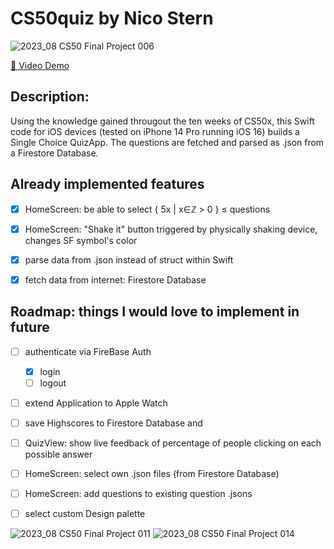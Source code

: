 # CS50quiz by Nico Stern
![‎2023_08 CS50 Final Project ‎006](https://github.com/nico-fst/cs50quiz/assets/108625504/75a3edd0-f220-4a56-bf1c-243ed199ceb5)

[🔗 Video Demo](https://youtu.be/6xHT6hPvVs4)
## Description:
Using the knowledge gained througout the ten weeks of CS50x, this Swift code for iOS devices (tested on iPhone 14 Pro running iOS 16) builds a Single Choice QuizApp.
The questions are fetched and parsed as .json from a Firestore Database.




## Already implemented features
- [x] HomeScreen: be able to select { 5x | x∈ℤ > 0 } ≤ questions
- [x] HomeScreen: "Shake it" button triggered by physically shaking device, changes SF symbol's color
- [x] parse data from .json instead of struct within Swift
- [x] fetch data from internet: Firestore Database


## Roadmap: things I would love to implement in future
- [ ] authenticate via FireBase Auth
    - [x] login
    - [ ] logout
- [ ] extend Application to Apple Watch
- [ ] save Highscores to Firestore Database and
- [ ] QuizView: show live feedback of percentage of people clicking on each possible answer
- [ ] HomeScreen: select own .json files (from Firestore Database)
- [ ] HomeScreen: add questions to existing question .jsons
- [ ] select custom Design palette




![‎2023_08 CS50 Final Project ‎011](https://github.com/nico-fst/cs50quiz/assets/108625504/17f55fcf-8052-4110-8366-e6437b2abb2d)
![‎2023_08 CS50 Final Project ‎014](https://github.com/nico-fst/cs50quiz/assets/108625504/8c92b3dd-d513-43c8-b23e-02aa851c4891)
